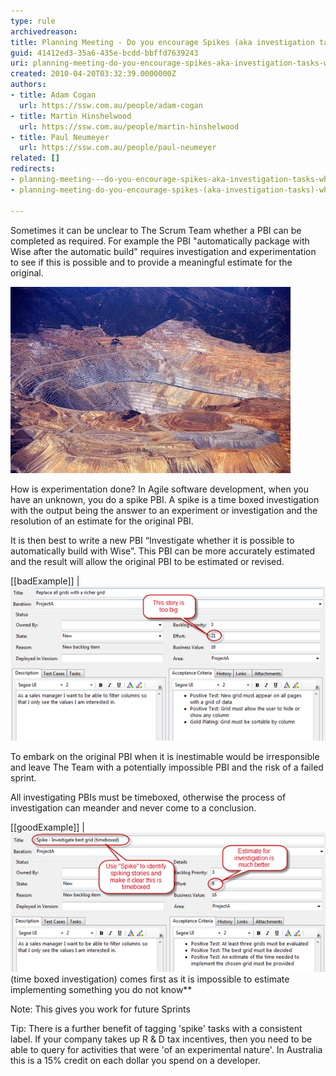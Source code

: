 ```yaml
---
type: rule
archivedreason: 
title: Planning Meeting - Do you encourage Spikes (aka investigation tasks) when a PBI is inestimable?
guid: 41412ed3-35a6-435e-bcdd-bbffd7639243
uri: planning-meeting-do-you-encourage-spikes-aka-investigation-tasks-when-a-pbi-is-inestimable
created: 2010-04-20T03:32:39.0000000Z
authors:
- title: Adam Cogan
  url: https://ssw.com.au/people/adam-cogan
- title: Martin Hinshelwood
  url: https://ssw.com.au/people/martin-hinshelwood
- title: Paul Neumeyer
  url: https://ssw.com.au/people/paul-neumeyer
related: []
redirects:
- planning-meeting---do-you-encourage-spikes-aka-investigation-tasks-when-a-pbi-is-inestimable
- planning-meeting-do-you-encourage-spikes-(aka-investigation-tasks)-when-a-pbi-is-inestimable

---
```


Sometimes it can be unclear to The Scrum Team whether a PBI can be completed as required.  For example the PBI "automatically package with Wise after the automatic build" requires investigation and experimentation to see if this is possible and to provide a meaningful estimate for the original.

<!--endintro-->


![Schedule time to dig a little deeper. There's always another layer to uncover](ProjectManagement_DigaLittleDeeper.jpg)

How is experimentation done? In Agile software development, when you have an unknown, you do a spike PBI.  A spike is a time boxed investigation with the output being the answer to an experiment or investigation and the resolution of an estimate for the original PBI.

It is then best to write a new PBI “Investigate whether it is possible to automatically build with Wise”.  This PBI can be more accurately estimated and the result will allow the original PBI to be estimated or revised.


[[badExample]]
| ![I want you to implement something, but I am not going to tell you what it is. How long will it take?](RuleEncouragingInvestigationStoriesBad.png)

To embark on the original PBI when it is inestimable would be irresponsible and leave The Team with a potentially impossible PBI and the risk of a failed sprint.

All investigating PBIs must be timeboxed, otherwise the process of investigation can meander and never come to a conclusion.


[[goodExample]]
| ![The spike](RuleEncouragingInvestigationStoriesGood.png)(time boxed investigation) comes first as it is impossible to estimate implementing something you do not know**

Note: This gives you work for future Sprints

Tip: There is a further benefit of tagging 'spike' tasks with a consistent label. If your company takes up R & D tax incentives, then you need to be able to query for activities that were 'of an experimental nature'. In Australia this is a 15% credit on each dollar you spend on a developer.
